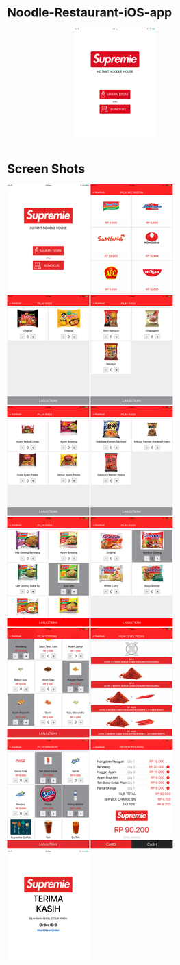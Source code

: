 # Noodle-Restaurant-iOS-app

<b align="center">
<div style="text-align:center">
<img src="https://github.com/jigar007/Noodle-Restaurant-iOS-app/blob/master/Final_Screenshots/all.gif" width="192" height="256" align="middle">
</div>
</b>
<br>

# Screen Shots

<b align="center">
<img src="https://github.com/jigar007/Noodle-Restaurant-iOS-app/blob/master/Final_Screenshots/1.PNG" width="192" height="256">    <img src="https://github.com/jigar007/Noodle-Restaurant-iOS-app/blob/master/Final_Screenshots/2.PNG" width="192" height="256">   <img src="https://github.com/jigar007/Noodle-Restaurant-iOS-app/blob/master/Final_Screenshots/3.PNG" width="192" height="256">    <img src="https://github.com/jigar007/Noodle-Restaurant-iOS-app/blob/master/Final_Screenshots/4.PNG" width="192" height="256">   <img src="https://github.com/jigar007/Noodle-Restaurant-iOS-app/blob/master/Final_Screenshots/5.PNG" width="192" height="256">    <img src="https://github.com/jigar007/Noodle-Restaurant-iOS-app/blob/master/Final_Screenshots/6.PNG" width="192" height="256">    <img src="https://github.com/jigar007/Noodle-Restaurant-iOS-app/blob/master/Final_Screenshots/7.PNG" width="192" height="256">    <img src="https://github.com/jigar007/Noodle-Restaurant-iOS-app/blob/master/Final_Screenshots/8.PNG" width="192" height="256">    <img src="https://github.com/jigar007/Noodle-Restaurant-iOS-app/blob/master/Final_Screenshots/9.PNG" width="192" height="256">    <img src="https://github.com/jigar007/Noodle-Restaurant-iOS-app/blob/master/Final_Screenshots/10.PNG" width="192" height="256">   <img src="https://github.com/jigar007/Noodle-Restaurant-iOS-app/blob/master/Final_Screenshots/11.PNG" width="192" height="256">   <img src="https://github.com/jigar007/Noodle-Restaurant-iOS-app/blob/master/Final_Screenshots/12.PNG" width="192" height="256"><img src="https://github.com/jigar007/Noodle-Restaurant-iOS-app/blob/master/Final_Screenshots/13.PNG" width="192" height="256">
</b>
